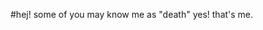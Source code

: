 #hej! some of you may know me as "death" yes! that's me.

<p align="middle">
    <src="https://github.com/plaree/plaree/blob/main/death_github.gif">
</p>
